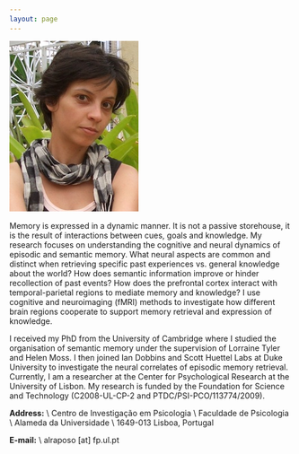 ```yaml
---
layout: page
---
```


<img src="/public/anaraposo.jpg" class="left-200">

Memory is expressed in a dynamic manner. It is not a passive storehouse, it is the result of interactions between cues, goals and knowledge. My research focuses on understanding the cognitive and neural dynamics of episodic and semantic memory. What neural aspects are common and distinct when retrieving specific past experiences vs. general knowledge about the world? How does semantic information improve or hinder recollection of past events? How does the prefrontal cortex interact with temporal-parietal regions to mediate memory and knowledge? I use cognitive and neuroimaging (fMRI) methods to investigate how different brain regions cooperate to support memory retrieval and expression of knowledge.

I received my PhD from the University of Cambridge where I studied the organisation of semantic memory under the supervision of Lorraine Tyler and Helen Moss. I then joined Ian Dobbins and Scott Huettel Labs at Duke University to investigate the neural correlates of episodic memory retrieval. Currently, I am a researcher at the Center for Psychological Research at the University of Lisbon. My research is funded by the Foundation for Science and Technology (C2008-UL-CP-2 and PTDC/PSI-PCO/113774/2009).

**Address:** \\
Centro de Investigação em Psicologia \\
Faculdade de Psicologia \\
Alameda da Universidade \\
1649-013 Lisboa, Portugal

**E-mail:** \\
alraposo [at] fp.ul.pt